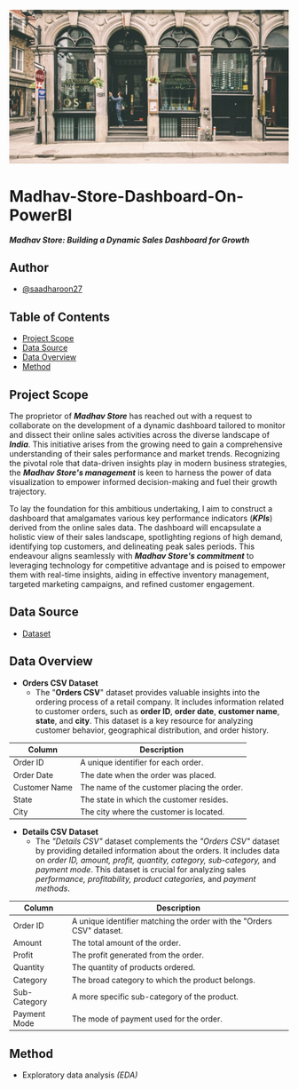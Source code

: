 ![banner](Assets/Banner.jpg)

# Madhav-Store-Dashboard-On-PowerBI
_**Madhav Store: Building a Dynamic Sales Dashboard for Growth**_

## Author
- [@saadharoon27](https://github.com/saadharoon27)

## Table of Contents
- [Project Scope](#project-scope)
- [Data Source](#data-source)
- [Data Overview](#data-overview)
- [Method](#method)

## Project Scope
The proprietor of **_Madhav Store_** has reached out with a request to collaborate on the development of a dynamic dashboard tailored to monitor and dissect their online sales activities across the diverse landscape of **_India_**. This initiative arises from the growing need to gain a comprehensive understanding of their sales performance and market trends. Recognizing the pivotal role that data-driven insights play in modern business strategies, the **_Madhav Store's management_** is keen to harness the power of data visualization to empower informed decision-making and fuel their growth trajectory.<br>

To lay the foundation for this ambitious undertaking, I aim to construct a dashboard that amalgamates various key performance indicators (**_KPIs_**) derived from the online sales data. The dashboard will encapsulate a holistic view of their sales landscape, spotlighting regions of high demand, identifying top customers, and delineating peak sales periods. This endeavour aligns seamlessly with **_Madhav Store's commitment_** to leveraging technology for competitive advantage and is poised to empower them with real-time insights, aiding in effective inventory management, targeted marketing campaigns, and refined customer engagement.

## Data Source
- [Dataset](https://www.kaggle.com/datasets/saadharoon27/madhav-store-dataset)

## Data Overview
- **Orders CSV Dataset**<br>
  - The "**Orders CSV**" dataset provides valuable insights into the ordering process of a retail company. It includes information related to customer orders, such as **order ID**, **order date**, **customer name**, **state**, and **city**. This dataset is a key resource for analyzing customer behavior, geographical distribution, and order history.

| **Column**            | **Description**                                            |
|-----------------------|------------------------------------------------------------|
| Order ID              | A unique identifier for each order.                        |
| Order Date            | The date when the order was placed.                        |
| Customer Name         | The name of the customer placing the order.                |
| State                 | The state in which the customer resides.                   |
| City                  | The city where the customer is located.                   |

- **Details CSV Dataset**<br>
  - The _"Details CSV"_ dataset complements the _"Orders CSV"_ dataset by providing detailed information about the orders. It includes data on _order ID, amount, profit, quantity, category, sub-category,_ and _payment_ _mode_. This dataset is crucial for analyzing sales _performance, profitability, product categories,_ and _payment methods_.

| **Column**            | **Description**                                            |
|-----------------------|------------------------------------------------------------|
| Order ID              | A unique identifier matching the order with the "Orders CSV" dataset. |
| Amount                | The total amount of the order.                            |
| Profit                | The profit generated from the order.                      |
| Quantity              | The quantity of products ordered.                         |
| Category              | The broad category to which the product belongs.          |
| Sub-Category          | A more specific sub-category of the product.              |
| Payment Mode          | The mode of payment used for the order.                   |

## Method
- Exploratory data analysis _(EDA)_

